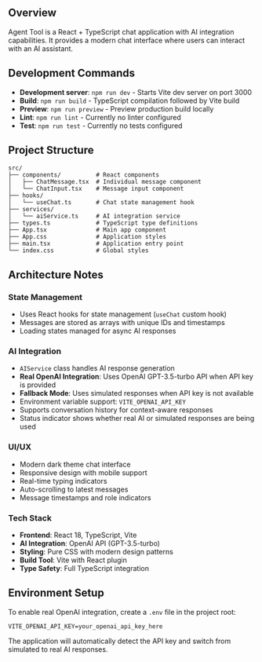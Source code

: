 ## Overview

Agent Tool is a React + TypeScript chat application with AI integration capabilities. It provides a modern chat interface where users can interact with an AI assistant.

## Development Commands

- **Development server**: `npm run dev` - Starts Vite dev server on port 3000
- **Build**: `npm run build` - TypeScript compilation followed by Vite build
- **Preview**: `npm run preview` - Preview production build locally
- **Lint**: `npm run lint` - Currently no linter configured
- **Test**: `npm run test` - Currently no tests configured

## Project Structure

```
src/
├── components/          # React components
│   ├── ChatMessage.tsx  # Individual message component
│   └── ChatInput.tsx    # Message input component
├── hooks/
│   └── useChat.ts       # Chat state management hook
├── services/
│   └── aiService.ts     # AI integration service
├── types.ts             # TypeScript type definitions
├── App.tsx              # Main app component
├── App.css              # Application styles
├── main.tsx             # Application entry point
└── index.css            # Global styles
```

## Architecture Notes

### State Management
- Uses React hooks for state management (`useChat` custom hook)
- Messages are stored as arrays with unique IDs and timestamps
- Loading states managed for async AI responses

### AI Integration
- `AIService` class handles AI response generation
- **Real OpenAI Integration**: Uses OpenAI GPT-3.5-turbo API when API key is provided
- **Fallback Mode**: Uses simulated responses when API key is not available
- Environment variable support: `VITE_OPENAI_API_KEY`
- Supports conversation history for context-aware responses
- Status indicator shows whether real AI or simulated responses are being used

### UI/UX
- Modern dark theme chat interface
- Responsive design with mobile support
- Real-time typing indicators
- Auto-scrolling to latest messages
- Message timestamps and role indicators

### Tech Stack
- **Frontend**: React 18, TypeScript, Vite
- **AI Integration**: OpenAI API (GPT-3.5-turbo)
- **Styling**: Pure CSS with modern design patterns
- **Build Tool**: Vite with React plugin
- **Type Safety**: Full TypeScript integration

## Environment Setup

To enable real OpenAI integration, create a `.env` file in the project root:

```
VITE_OPENAI_API_KEY=your_openai_api_key_here
```

The application will automatically detect the API key and switch from simulated to real AI responses.
